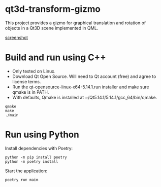 # qt3d-transform-gizmo
This project provides a gizmo for graphical translation and rotation of objects in a Qt3D scene implemented in QML.

[screenshot](screenshot.png)

# Build and run using C++

* Only tested on Linux.
* Download Qt Open Source. Will need to Qt account (free) and agree to license terms.
* Run the qt-opensource-linux-x64-5.14.1.run installer and make sure qmake is in PATH.
* With defaults, Qmake is installed at ~/Qt5.14.1/5.14.1/gcc_64/bin/qmake.

```shell
qmake
make
./main
```

# Run using Python
Install dependencies with Poetry:

```shell
python -m pip install poetry
python -m poetry install
```

Start the application:

```shell
poetry run main
```
